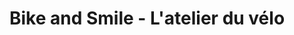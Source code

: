 ---
title: "Bike and Smile - L'atelier du vélo"
url: /oeyreluy/bike-and-smile-latelier-du-velo/
shop: Fahrrad
---
